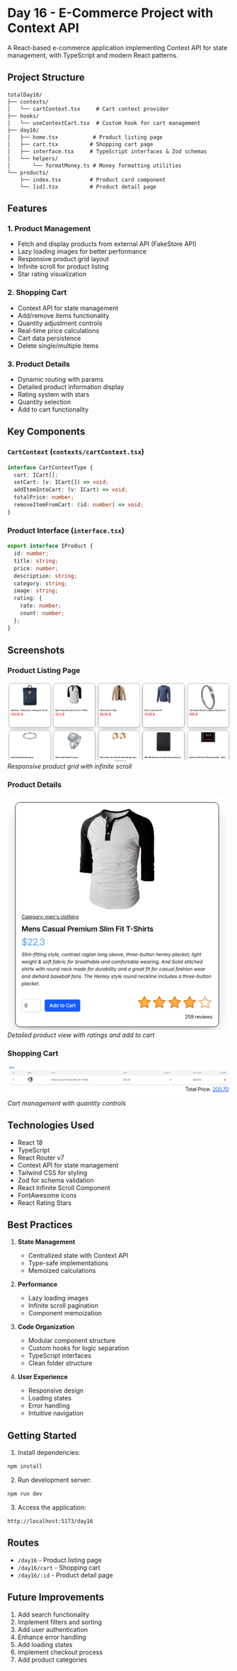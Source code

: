 # Day 16 - E-Commerce Project with Context API

A React-based e-commerce application implementing Context API for state management, with TypeScript and modern React patterns.

## Project Structure

```
totalDay16/
├── contexts/
│   └── cartContext.tsx     # Cart context provider
├── hooks/
│   └── useContextCart.tsx  # Custom hook for cart management
├── day16/
│   ├── home.tsx           # Product listing page
│   ├── cart.tsx          # Shopping cart page
│   ├── interface.tsx     # TypeScript interfaces & Zod schemas
│   └── helpers/
│       └── formatMoney.ts # Money formatting utilities
└── products/
    ├── index.tsx         # Product card component
    └── [id].tsx          # Product detail page
```

## Features

### 1. Product Management

- Fetch and display products from external API (FakeStore API)
- Lazy loading images for better performance
- Responsive product grid layout
- Infinite scroll for product listing
- Star rating visualization

### 2. Shopping Cart

- Context API for state management
- Add/remove items functionality
- Quantity adjustment controls
- Real-time price calculations
- Cart data persistence
- Delete single/multiple items

### 3. Product Details

- Dynamic routing with params
- Detailed product information display
- Rating system with stars
- Quantity selection
- Add to cart functionality

## Key Components

### `CartContext` (`contexts/cartContext.tsx`)

```typescript
interface CartContextType {
  cart: ICart[];
  setCart: (v: ICart[]) => void;
  addItemIntoCart: (v: ICart) => void;
  totalPrice: number;
  removeItemFromCart: (id: number) => void;
}
```

### Product Interface (`interface.tsx`)

```typescript
export interface IProduct {
  id: number;
  title: string;
  price: number;
  description: string;
  category: string;
  image: string;
  rating: {
    rate: number;
    count: number;
  };
}
```

## Screenshots

### Product Listing Page

![Product Grid](./assets/product-listing.png)
_Responsive product grid with infinite scroll_

### Product Details

![Product Details](./assets/product-details.png)
_Detailed product view with ratings and add to cart_

### Shopping Cart

![Shopping Cart](./assets/cart.png)
_Cart management with quantity controls_

## Technologies Used

- React 18
- TypeScript
- React Router v7
- Context API for state management
- Tailwind CSS for styling
- Zod for schema validation
- React Infinite Scroll Component
- FontAwesome icons
- React Rating Stars

## Best Practices

1. **State Management**

   - Centralized state with Context API
   - Type-safe implementations
   - Memoized calculations

2. **Performance**

   - Lazy loading images
   - Infinite scroll pagination
   - Component memoization

3. **Code Organization**

   - Modular component structure
   - Custom hooks for logic separation
   - TypeScript interfaces
   - Clean folder structure

4. **User Experience**
   - Responsive design
   - Loading states
   - Error handling
   - Intuitive navigation

## Getting Started

1. Install dependencies:

```bash
npm install
```

2. Run development server:

```bash
npm run dev
```

3. Access the application:

```
http://localhost:5173/day16
```

## Routes

- `/day16` - Product listing page
- `/day16/cart` - Shopping cart
- `/day16/:id` - Product detail page

## Future Improvements

1. Add search functionality
2. Implement filters and sorting
3. Add user authentication
4. Enhance error handling
5. Add loading states
6. Implement checkout process
7. Add product categories

